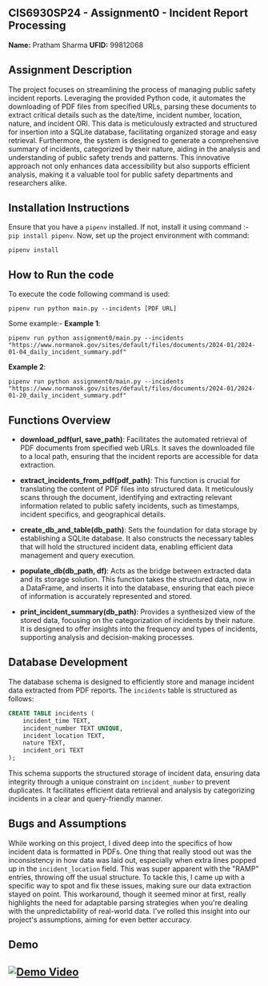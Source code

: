 ## CIS6930SP24 - Assignment0 - Incident Report Processing

**Name:** Pratham Sharma
**UFID:** 99812068

## Assignment Description

The project focuses on streamlining the process of managing public safety incident reports. Leveraging the provided Python code, it automates the downloading of PDF files from specified URLs, parsing these documents to extract critical details such as the date/time, incident number, location, nature, and incident ORI. This data is meticulously extracted and structured for insertion into a SQLite database, facilitating organized storage and easy retrieval. Furthermore, the system is designed to generate a comprehensive summary of incidents, categorized by their nature, aiding in the analysis and understanding of public safety trends and patterns. This innovative approach not only enhances data accessibility but also supports efficient analysis, making it a valuable tool for public safety departments and researchers alike.

## Installation Instructions

Ensure that you have a `pipenv` installed. If not, install it using command :- `pip install pipenv`. Now, set up the project environment with command:

```
pipenv install
```

## How to Run the code

To execute the code following command is used:

```
pipenv run python main.py --incidents [PDF URL]
```

Some example:-
**Example 1**:

```
pipenv run python assignment0/main.py --incidents "https://www.normanok.gov/sites/default/files/documents/2024-01/2024-01-04_daily_incident_summary.pdf"
```

**Example 2**:

```
pipenv run python assignment0/main.py --incidents "https://www.normanok.gov/sites/default/files/documents/2024-01/2024-01-20_daily_incident_summary.pdf"
```

## Functions Overview

- **download_pdf(url, save_path)**: Facilitates the automated retrieval of PDF documents from specified web URLs. It saves the downloaded file to a local path, ensuring that the incident reports are accessible for data extraction.

- **extract_incidents_from_pdf(pdf_path)**: This function is crucial for translating the content of PDF files into structured data. It meticulously scans through the document, identifying and extracting relevant information related to public safety incidents, such as timestamps, incident specifics, and geographical details.

- **create_db_and_table(db_path)**: Sets the foundation for data storage by establishing a SQLite database. It also constructs the necessary tables that will hold the structured incident data, enabling efficient data management and query execution.

- **populate_db(db_path, df)**: Acts as the bridge between extracted data and its storage solution. This function takes the structured data, now in a DataFrame, and inserts it into the database, ensuring that each piece of information is accurately represented and stored.

- **print_incident_summary(db_path)**: Provides a synthesized view of the stored data, focusing on the categorization of incidents by their nature. It is designed to offer insights into the frequency and types of incidents, supporting analysis and decision-making processes.

## Database Development

The database schema is designed to efficiently store and manage incident data extracted from PDF reports. The `incidents` table is structured as follows:

```sql
CREATE TABLE incidents (
    incident_time TEXT,
    incident_number TEXT UNIQUE,
    incident_location TEXT,
    nature TEXT,
    incident_ori TEXT
);
```

This schema supports the structured storage of incident data, ensuring data integrity through a unique constraint on `incident_number` to prevent duplicates. It facilitates efficient data retrieval and analysis by categorizing incidents in a clear and query-friendly manner.

## Bugs and Assumptions

While working on this project, I dived deep into the specifics of how incident data is formatted in PDFs. One thing that really stood out was the inconsistency in how data was laid out, especially when extra lines popped up in the `incident_location` field. This was super apparent with the "RAMP" entries, throwing off the usual structure. To tackle this, I came up with a specific way to spot and fix these issues, making sure our data extraction stayed on point. This workaround, though it seemed minor at first, really highlights the need for adaptable parsing strategies when you're dealing with the unpredictability of real-world data. I've rolled this insight into our project's assumptions, aiming for even better accuracy.

## Demo

[![Demo Video](https://img.youtube.com/vi/SS5tU8QzhZ4/0.jpg)](https://www.youtube.com/watch?v=SS5tU8QzhZ4)
---
